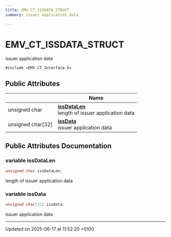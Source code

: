 ```yaml
---
title: EMV_CT_ISSDATA_STRUCT
summary: issuer application data 

---
```


# EMV_CT_ISSDATA_STRUCT



issuer application data 


`#include <EMV_CT_Interface.h>`

## Public Attributes

|                | Name           |
| -------------- | -------------- |
| unsigned char | **[issDataLen](struct_e_m_v___c_t___i_s_s_d_a_t_a___s_t_r_u_c_t.md#variable-issdatalen)** <br>length of issuer application data  |
| unsigned char[32] | **[issData](struct_e_m_v___c_t___i_s_s_d_a_t_a___s_t_r_u_c_t.md#variable-issdata)** <br>issuer application data  |

## Public Attributes Documentation

### variable issDataLen

```cpp
unsigned char issDataLen;
```

length of issuer application data 

### variable issData

```cpp
unsigned char[32] issData;
```

issuer application data 

-------------------------------

Updated on 2025-06-17 at 11:52:20 +0100